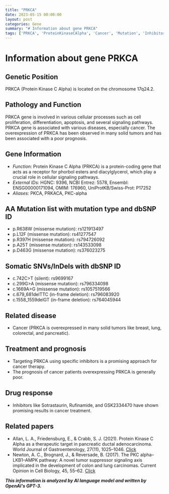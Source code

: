```yaml
---
title: "PRKCA"
date: 2023-05-15 00:00:00
layout: post
categories: Gene
summary: "# Information about gene PRKCA"
tags: ['PRKCA', 'ProteinKinaseCAlpha', 'Cancer', 'Mutation', 'Inhibitors', 'TherapeuticTarget', 'CellularSignaling', 'PoorPrognosis']
---
```


# Information about gene PRKCA

## Genetic Position
PRKCA (Protein Kinase C Alpha) is located on the chromosome 17q24.2.

## Pathology and Function
PRKCA gene is involved in various cellular processes such as cell proliferation, differentiation, apoptosis, and several signaling pathways. PRKCA gene is associated with various diseases, especially cancer. The overexpression of PRKCA has been observed in many solid tumors and has been associated with a poor prognosis.

## Gene Information
- *Function:* Protein Kinase C Alpha (PRKCA) is a protein-coding gene that acts as a receptor for phorbol esters and diacylglycerol, which play a crucial role in cellular signaling pathways.
- *External IDs:* HGNC: 9396, NCBI Entrez: 5578, Ensembl: ENSG00000171094, OMIM: 176960, UniProtKB/Swiss-Prot: P17252
- *Aliases:* PKCA, PRKACA, PKC-alpha

## AA Mutation list with mutation type and dbSNP ID
- p.R638W (missense mutation): rs121913497
- p.L12F (missense mutation): rs41277547
- p.R397H (missense mutation): rs794726092
- p.A25T (missense mutation): rs143533098
- p.D463G (missense mutation): rs376023275

## Somatic SNVs/InDels with dbSNP ID
- c.742C>T (silent): rs9699167
- c.299G>A (missense mutation): rs796334098
- c.1669A>G (missense mutation): rs1057519566
- c.679_681delTTC (in-frame deletion): rs796083920
- c.1558_1559delGT (in-frame deletion): rs764045944

## Related disease
- Cancer (PRKCA is overexpressed in many solid tumors like breast, lung, colorectal, and pancreatic).

## Treatment and prognosis
- Targeting PRKCA using specific inhibitors is a promising approach for cancer therapy.
- The prognosis of cancer patients overexpressing PRKCA is generally poor.

## Drug response
- Inhibitors like Sotrastaurin, Rufinamide, and GSK2334470 have shown promising results in cancer treatment.

## Related papers
- Allan, L. A., Friedensburg, E., & Crabb, S. J. (2021). Protein Kinase C Alpha as a therapeutic target in pancreatic ductal adenocarcinoma. World Journal of Gastroenterology, 27(11), 1025–1046. [Click](https://doi.org/10.3748/wjg.v27.i11.1025)
- Newton, A. C., Brognard, J., & Reversade, B. (2017). The PKC alpha–LKB1–AMPK pathway: A novel tumor suppressor signaling axis implicated in the development of colon and lung carcinomas. Current Opinion in Cell Biology, 45, 55–62. [Click](https://doi.org/10.1016/j.ceb.2017.03.012)

**_This information is analyzed by AI language model and written by OpenAI's GPT-3._**